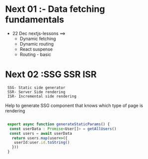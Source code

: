 #  Next 01 :- Data fetching fundamentals
 - 22 Dec nextjs-lessons ==> 
   - Dynamic fetching
   - Dynamic routing
   - React suspense
   - Routing - basic
# Next 02 :SSG SSR ISR
     SSG- Static side generator
     SSR- Server Side rendering
     ISR- Incremental side rendering

Help to generate SSG component that knows which type of page is rendering

```Typescript

 export async function generateStaticParams() {
  const userData : Promise<User[]> = getAllUsers()
  const users = await userData
   return users.map(user=>({
    userId:user.id.toString()
   }))
 }
 
```



